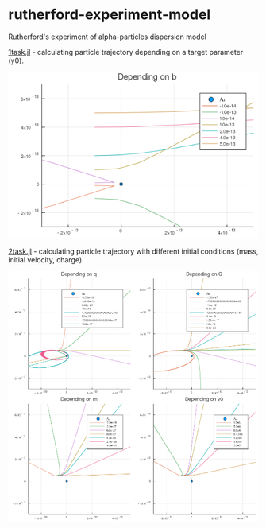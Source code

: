 # rutherford-experiment-model
Rutherford's experiment of alpha-particles dispersion model

[1task.jl](1task.jl) - calculating particle trajectory depending on a target parameter (y0).

![alt text](https://raw.githubusercontent.com/f0m41h4u7/rutherford-experiment-model/master/plot1.png)

[2task.jl](2task.jl) - calculating particle trajectory with different initial conditions (mass, initial velocity, charge).

![alt text](https://raw.githubusercontent.com/f0m41h4u7/rutherford-experiment-model/master/plot2.png)
